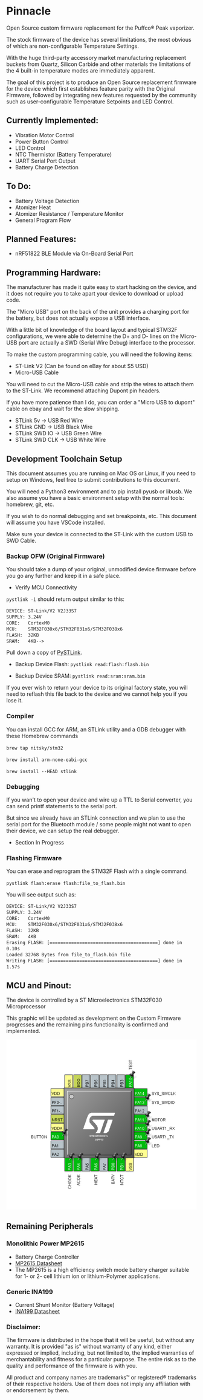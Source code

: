 # Pinnacle
Open Source custom firmware replacement for the Puffco® Peak vaporizer.

The stock firmware of the device has several limitations, the most obvious of which are non-configurable Temperature Settings.

With the huge third-party accessory market manufacturing replacement buckets from Quartz, Silicon Carbide and other materials the limitations of the 4 built-in temperature modes are immediately apparent.

The goal of this project is to produce an Open Source replacement firmware for the device which first establishes feature parity with the Original Firmware, followed by integrating new features requested by the community such as user-configurable Temperature Setpoints and LED Control.

## Currently Implemented:
- Vibration Motor Control
- Power Button Control
- LED Control
- NTC Thermistor (Battery Temperature)
- UART Serial Port Output
- Battery Charge Detection

## To Do:
- Battery Voltage Detection
- Atomizer Heat
- Atomizer Resistance / Temperature Monitor
- General Program Flow

## Planned Features:
- nRF51822 BLE Module via On-Board Serial Port

## Programming Hardware:
The manufacturer has made it quite easy to start hacking on the device, and it does not require you to take apart your device to download or upload code.

The "Micro USB" port on the back of the unit provides a charging port for the battery, but does not actually expose a USB interface.

With a little bit of knowledge of the board layout and typical STM32F configurations, we were able to determine the D+ and D- lines on the Micro-USB port are actually a SWD (Serial Wire Debug) interface to the processor.

To make the custom programming cable, you will need the following items:

- ST-Link V2 (Can be found on eBay for about $5 USD)
- Micro-USB Cable

You will need to cut the Micro-USB cable and strip the wires to attach them to the ST-Link. We recommend attaching Dupont pin headers.

If you have more patience than I do, you can order a "Micro USB to dupont" cable on ebay and wait for the slow shipping.

- STLink 5v -> USB Red Wire
- STLink GND -> USB Black Wire
- STLink SWD IO -> USB Green Wire
- STLink SWD CLK -> USB White Wire


## Development Toolchain Setup
This document assumes you are running on Mac OS or Linux, if you need to setup on Windows, feel free to submit contributions to this document.

You will need a Python3 environment and to pip install pyusb or libusb. We also assume you have a basic environment setup with the normal tools: homebrew, git, etc.

If you wish to do normal debugging and set breakpoints, etc. This document will assume you have VSCode installed.

Make sure your device is connected to the ST-Link with the custom USB to SWD Cable.

### Backup OFW (Original Firmware)
You should take a dump of your original, unmodified device firmware before you go any further and keep it in a safe place.

- Verify MCU Connectivity

`pystlink -i` should return output similar to this:

```
DEVICE: ST-Link/V2 V2J33S7
SUPPLY: 3.24V
CORE:   CortexM0
MCU:    STM32F030x6/STM32F031x6/STM32F038x6
FLASH:  32KB
SRAM:   4KB-->
```

Pull down a copy of [PySTLink](https://github.com/pavelrevak/pystlink.git).

- Backup Device Flash: `pystlink read:flash:flash.bin`

- Backup Device SRAM: `pystlink read:sram:sram.bin`

If you ever wish to return your device to its original factory state, you will need to reflash this file back to the device and we cannot help you if you lose it.

### Compiler

You can install GCC for ARM, an STLink utility and a GDB debugger with these Homebrew commands

`brew tap nitsky/stm32`

`brew install arm-none-eabi-gcc`

`brew install --HEAD stlink`

### Debugging

If you wan't to open your device and wire up a TTL to Serial converter, you can send printf statements to the serial port.

But since we already have an STLink connection and we plan to use the serial port for the Bluetooth module / some people might not want to open their device, we can setup the real debugger.

- Section In Progress

### Flashing Firmware

You can erase and reprogram the STM32F Flash with a single command.

`pystlink flash:erase flash:file_to_flash.bin`

You will see output such as:

```
DEVICE: ST-Link/V2 V2J33S7
SUPPLY: 3.24V
CORE:   CortexM0
MCU:    STM32F030x6/STM32F031x6/STM32F038x6
FLASH:  32KB
SRAM:   4KB
Erasing FLASH: [========================================] done in 0.10s
Loaded 32768 Bytes from file_to_flash.bin file
Writing FLASH: [========================================] done in 1.57s
```

## MCU and Pinout:
The device is controlled by a ST Microelectronics STM32F030 Microprocessor

This graphic will be updated as development on the Custom Firmware progresses and the remaining pins functionality is confirmed and implemented.

![Curent Pinout](stm32f_pinout.png)

## Remaining Peripherals


### Monolithic Power MP2615
- Battery Charge Controller
- [MP2615 Datasheet](https://www.monolithicpower.com/en/documentview/productdocument/index/doc_url/L20vcC9tcDI2MTVfcjEuMDEucGRm/release_date/MjAxNC0wMS0yNiAwMDowMDowMA%3D%3D/)
- The MP2615 is a high efficiency switch mode
battery charger suitable for 1- or 2- cell lithium ion or lithium-Polymer applications. 

### Generic INA199
- Current Shunt Monitor (Battery Voltage)
- [INA199 Datasheet](http://www.ti.com/lit/ds/symlink/ina199.pdf)



### Disclaimer:
The firmware is distributed in the hope that it will be useful, but without any warranty. It is provided "as is" without warranty of any kind, either expressed or implied, including, but not limited to, the implied warranties of merchantability and fitness for a particular purpose. The entire risk as to the quality and performance of the firmware is with you.

All product and company names are trademarks™ or registered® trademarks of their respective holders. Use of them does not imply any affiliation with or endorsement by them.

